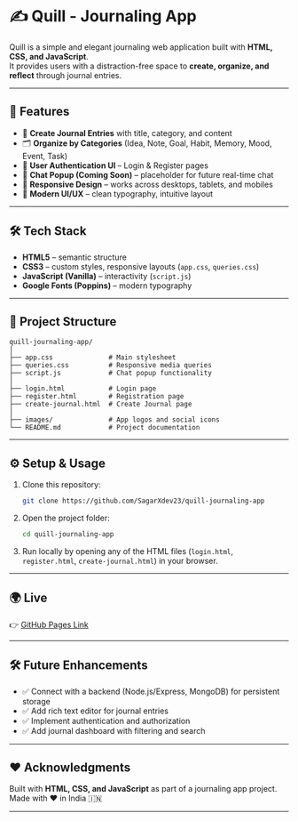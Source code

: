 # ✍️ Quill - Journaling App

Quill is a simple and elegant journaling web application built with **HTML, CSS, and JavaScript**.  
It provides users with a distraction-free space to **create, organize, and reflect** through journal entries.

---

## 🚀 Features

- 📖 **Create Journal Entries** with title, category, and content  
- 🗂 **Organize by Categories** (Idea, Note, Goal, Habit, Memory, Mood, Event, Task)  
- 🔑 **User Authentication UI** – Login & Register pages  
- 💬 **Chat Popup (Coming Soon)** – placeholder for future real-time chat  
- 📱 **Responsive Design** – works across desktops, tablets, and mobiles  
- 🎨 **Modern UI/UX** – clean typography, intuitive layout  

---

## 🛠️ Tech Stack

- **HTML5** – semantic structure  
- **CSS3** – custom styles, responsive layouts (`app.css`, `queries.css`)  
- **JavaScript (Vanilla)** – interactivity (`script.js`)  
- **Google Fonts (Poppins)** – modern typography  

---

## 📂 Project Structure

```
quill-journaling-app/
│
├── app.css              # Main stylesheet
├── queries.css          # Responsive media queries
├── script.js            # Chat popup functionality
│
├── login.html           # Login page
├── register.html        # Registration page
├── create-journal.html  # Create Journal page
│
├── images/              # App logos and social icons
└── README.md            # Project documentation
```

---

## ⚙️ Setup & Usage

1. Clone this repository:
   ```bash
   git clone https://github.com/SagarXdev23/quill-journaling-app
   ```
2. Open the project folder:
   ```bash
   cd quill-journaling-app
   ```
3. Run locally by opening any of the HTML files (`login.html`, `register.html`, `create-journal.html`) in your browser.

---

## 🌍 Live         

👉 [GitHub Pages Link](https://Sagarxdev23.github.io/Quill-Journaling-App/)

---

## 🛠️ Future Enhancements

- ✅ Connect with a backend (Node.js/Express, MongoDB) for persistent storage  
- ✅ Add rich text editor for journal entries  
- ✅ Implement authentication and authorization  
- ✅ Add journal dashboard with filtering and search  

---

## ❤️ Acknowledgments

Built with **HTML, CSS, and JavaScript** as part of a journaling app project.  
Made with ♥ in India 🇮🇳  

---
